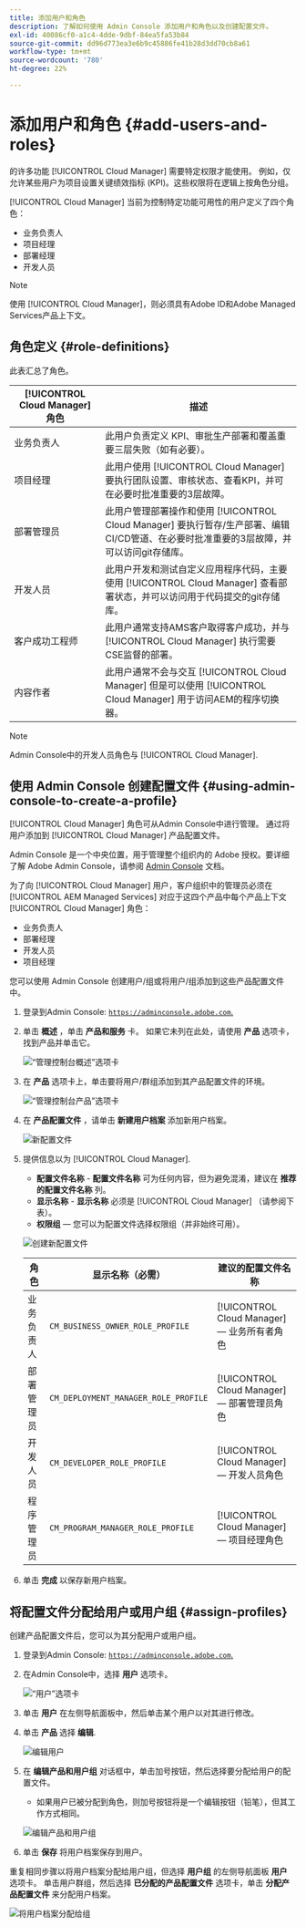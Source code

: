 ```yaml
---
title: 添加用户和角色
description: 了解如何使用 Admin Console 添加用户和角色以及创建配置文件。
exl-id: 40086cf0-a1c4-4dde-9dbf-84ea5fa53b84
source-git-commit: dd96d773ea3e6b9c45886fe41b28d3dd70cb8a61
workflow-type: tm+mt
source-wordcount: '780'
ht-degree: 22%

---
```



# 添加用户和角色 {#add-users-and-roles}

的许多功能 [!UICONTROL Cloud Manager] 需要特定权限才能使用。 例如，仅允许某些用户为项目设置关键绩效指标 (KPI)。这些权限将在逻辑上按角色分组。

[!UICONTROL Cloud Manager] 当前为控制特定功能可用性的用户定义了四个角色：

* 业务负责人
* 项目经理
* 部署经理
* 开发人员

>[!NOTE]
>
>使用 [!UICONTROL Cloud Manager]，则必须具有Adobe ID和Adobe Managed Services产品上下文。

## 角色定义 {#role-definitions}

此表汇总了角色。

| [!UICONTROL Cloud Manager] 角色 | 描述 |
|--- |--- |
| 业务负责人 | 此用户负责定义 KPI、审批生产部署和覆盖重要三层失败（如有必要）。 |
| 项目经理 | 此用户使用 [!UICONTROL Cloud Manager] 要执行团队设置、审核状态、查看KPI，并可在必要时批准重要的3层故障。 |
| 部署管理员 | 此用户管理部署操作和使用 [!UICONTROL Cloud Manager] 要执行暂存/生产部署、编辑CI/CD管道、在必要时批准重要的3层故障，并可以访问git存储库。 |
| 开发人员 | 此用户开发和测试自定义应用程序代码，主要使用 [!UICONTROL Cloud Manager] 查看部署状态，并可以访问用于代码提交的git存储库。 |
| 客户成功工程师 | 此用户通常支持AMS客户取得客户成功，并与 [!UICONTROL Cloud Manager] 执行需要CSE监督的部署。 |
| 内容作者 | 此用户通常不会与交互 [!UICONTROL Cloud Manager] 但是可以使用 [!UICONTROL Cloud Manager] 用于访问AEM的程序切换器。 |

>[!NOTE]
>
>Admin Console中的开发人员角色与 [!UICONTROL Cloud Manager].

## 使用 Admin Console 创建配置文件 {#using-admin-console-to-create-a-profile}

[!UICONTROL Cloud Manager] 角色可从Admin Console中进行管理。 通过将用户添加到 [!UICONTROL Cloud Manager] 产品配置文件。

Admin Console 是一个中央位置，用于管理整个组织内的 Adobe 授权。要详细了解 Adobe Admin Console，请参阅 [Admin Console](https://helpx.adobe.com/cn/enterprise/using/admin-console.html) 文档。

为了向 [!UICONTROL Cloud Manager] 用户，客户组织中的管理员必须在 [!UICONTROL AEM Managed Services] 对应于这四个产品中每个产品上下文 [!UICONTROL Cloud Manager] 角色：

* 业务负责人
* 部署经理
* 开发人员
* 项目经理

您可以使用 Admin Console 创建用户/组或将用户/组添加到这些产品配置文件中。

1. 登录到Admin Console: [`https://adminconsole.adobe.com`.](https://adminconsole.adobe.com)

1. 单击 **概述** ，单击 **产品和服务** 卡。 如果它未列在此处，请使用 **产品** 选项卡，找到产品并单击它。

   ![“管理控制台概述”选项卡](/help/assets/admin-console-overview.png)

1. 在 **产品** 选项卡上，单击要将用户/群组添加到其产品配置文件的环境。

   ![“管理控制台产品”选项卡](/help/assets/admin-console-product.png)

1. 在 **产品配置文件** ，请单击 **新建用户档案** 添加新用户档案。

   ![新配置文件](/help/assets/admin-console-product-profiles.png)

1. 提供信息以为 [!UICONTROL Cloud Manager].

   * **配置文件名称** - **配置文件名称** 可为任何内容，但为避免混淆，建议在 **推荐的配置文件名称** 列。
   * **显示名称** - **显示名称** 必须是 [!UICONTROL Cloud Manager] （请参阅下表）。
   * **权限组**  — 您可以为配置文件选择权限组（并非始终可用）。

   ![创建新配置文件](/help/assets/screen_shot_2018-05-04at171819.png)

   | 角色 | 显示名称（必需） | 建议的配置文件名称 |
   |---|---|---|
   | 业务负责人 | `CM_BUSINESS_OWNER_ROLE_PROFILE` | [!UICONTROL Cloud Manager]  — 业务所有者角色 |
   | 部署管理员 | `CM_DEPLOYMENT_MANAGER_ROLE_PROFILE` | [!UICONTROL Cloud Manager]  — 部署管理员角色 |
   | 开发人员 | `CM_DEVELOPER_ROLE_PROFILE` | [!UICONTROL Cloud Manager]  — 开发人员角色 |
   | 程序管理员 | `CM_PROGRAM_MANAGER_ROLE_PROFILE` | [!UICONTROL Cloud Manager]  — 项目经理角色 |


1. 单击 **完成** 以保存新用户档案。

## 将配置文件分配给用户或用户组 {#assign-profiles}

创建产品配置文件后，您可以为其分配用户或用户组。

1. 登录到Admin Console: [`https://adminconsole.adobe.com`.](https://adminconsole.adobe.com)

1. 在Admin Console中，选择 **用户** 选项卡。

   ![“用户”选项卡](/help/assets/admin-console-users.png)

1. 单击 **用户** 在左侧导航面板中，然后单击某个用户以对其进行修改。

1. 单击 **产品** 选择 **编辑**.

   ![编辑用户](/help/assets/admin-console-edit-user.png)

1. 在 **编辑产品和用户组** 对话框中，单击加号按钮，然后选择要分配给用户的配置文件。

   * 如果用户已被分配到角色，则加号按钮将是一个编辑按钮（铅笔），但其工作方式相同。

   ![编辑产品和用户组](/help/assets/admin-console-edit-products-and-user-groups.png)

1. 单击 **保存** 将用户档案保存到用户。

重复相同步骤以将用户档案分配给用户组，但选择 **用户组** 的左侧导航面板 **用户** 选项卡。 单击用户群组，然后选择 **已分配的产品配置文件** 选项卡，单击 **分配产品配置文件** 来分配用户档案。

![将用户档案分配给组](/help/assets/admin-console-edit-user-groups.png)
